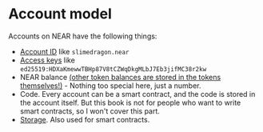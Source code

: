 # Account model

Accounts on NEAR have the following things:
- [Account ID](account-ids.md) like `slimedragon.near`
- [Access keys](keys/index.md) like `ed25519:HDXaKmewwTBHp87V8tCZWqDkgMLbJ7Eb3jifMC38r2kw`
- NEAR balance [(other token balances are stored in the tokens themselves!)](../../lvl1/fts.md#storage-fee) -
  Nothing too special here, just a number.
- Code. Every account can be a smart contract, and the code is stored in the account itself.
  But this book is not for people who want to write smart contracts, so I won't cover this part.
- [Storage](storage.md). Also used for smart contracts.
